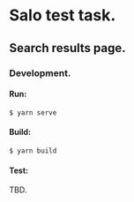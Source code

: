 # Salo test task. 
## Search results page.

### Development.

#### Run:
```$ yarn serve```

#### Build:
```$ yarn build```

#### Test:
TBD.


